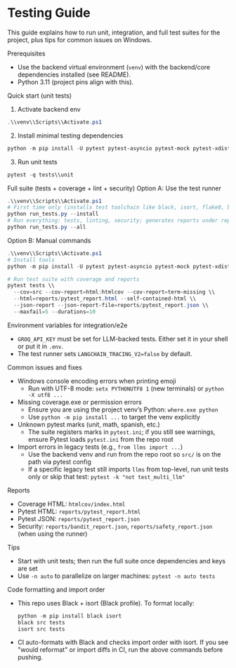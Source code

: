 # Testing Guide

This guide explains how to run unit, integration, and full test suites for the project, plus tips for common issues on Windows.

Prerequisites
- Use the backend virtual environment (`venv`) with the backend/core dependencies installed (see README).
- Python 3.11 (project pins align with this).

Quick start (unit tests)
1) Activate backend env
```powershell
.\\venv\\Scripts\\Activate.ps1
```
2) Install minimal testing dependencies
```powershell
python -m pip install -U pytest pytest-asyncio pytest-mock pytest-xdist pytest-cov freezegun responses factory-boy
```
3) Run unit tests
```powershell
pytest -q tests\\unit
```

Full suite (tests + coverage + lint + security)
Option A: Use the test runner
```powershell
.\\venv\\Scripts\\Activate.ps1
# First time only (installs test toolchain like black, isort, flake8, bandit, safety)
python run_tests.py --install
# Run everything: tests, linting, security; generates reports under reports/ and htmlcov/
python run_tests.py --all
```

Option B: Manual commands
```powershell
.\\venv\\Scripts\\Activate.ps1
# Install tools
python -m pip install -U pytest pytest-asyncio pytest-mock pytest-xdist pytest-cov pytest-html pytest-json-report black isort flake8 bandit safety

# Run test suite with coverage and reports
pytest tests \\
  --cov=src --cov-report=html:htmlcov --cov-report=term-missing \\
  --html=reports/pytest_report.html --self-contained-html \\
  --json-report --json-report-file=reports/pytest_report.json \\
  --maxfail=5 --durations=10
```

Environment variables for integration/e2e
- `GROQ_API_KEY` must be set for LLM-backed tests. Either set it in your shell or put it in `.env`.
- The test runner sets `LANGCHAIN_TRACING_V2=false` by default.

Common issues and fixes
- Windows console encoding errors when printing emoji
  - Run with UTF-8 mode: `setx PYTHONUTF8 1` (new terminals) or `python -X utf8 ...`
- Missing coverage.exe or permission errors
  - Ensure you are using the project venv’s Python: `where.exe python`
  - Use `python -m pip install ...` to target the venv explicitly
- Unknown pytest marks (unit, math, spanish, etc.)
  - The suite registers marks in `pytest.ini`; if you still see warnings, ensure Pytest loads `pytest.ini` from the repo root
- Import errors in legacy tests (e.g., `from llms import ...`)
  - Use the backend venv and run from the repo root so `src/` is on the path via pytest config
  - If a specific legacy test still imports `llms` from top-level, run unit tests only or skip that test: `pytest -k "not test_multi_llm"`

Reports
- Coverage HTML: `htmlcov/index.html`
- Pytest HTML: `reports/pytest_report.html`
- Pytest JSON: `reports/pytest_report.json`
- Security: `reports/bandit_report.json`, `reports/safety_report.json` (when using the runner)

Tips
- Start with unit tests; then run the full suite once dependencies and keys are set
- Use `-n auto` to parallelize on larger machines: `pytest -n auto tests`

Code formatting and import order
- This repo uses Black + isort (Black profile). To format locally:
  ```powershell
  python -m pip install black isort
  black src tests
  isort src tests
  ```
- CI auto-formats with Black and checks import order with isort. If you see "would reformat" or import diffs in CI, run the above commands before pushing.

